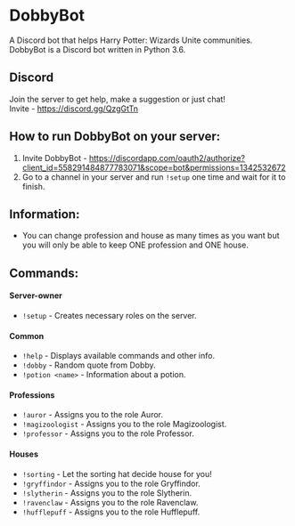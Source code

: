 # DobbyBot
A Discord bot that helps Harry Potter: Wizards Unite communities.
DobbyBot is a Discord bot written in Python 3.6.

## Discord
Join the server to get help, make a suggestion or just chat!  
Invite - https://discord.gg/QzgGtTn

## How to run DobbyBot on your server:
1. Invite DobbyBot - https://discordapp.com/oauth2/authorize?client_id=558291484877783071&scope=bot&permissions=1342532672
2. Go to a channel in your server and run `!setup` one time and wait for it to finish.

## Information:  
- You can change profession and house as many times as you want but you will only be able to keep ONE profession and ONE house.

## Commands:
#### Server-owner 
- `!setup` - Creates necessary roles on the server.  
  
#### Common  
- `!help` - Displays available commands and other info.  
- `!dobby` - Random quote from Dobby.  
- `!potion <name>` - Information about a potion.  

#### Professions
- `!auror` - Assigns you to the role Auror.  
- `!magizoologist` - Assigns you to the role Magizoologist.  
- `!professor` - Assigns you to the role Professor.  

#### Houses
- `!sorting` - Let the sorting hat decide house for you!  
- `!gryffindor` - Assigns you to the role Gryffindor.  
- `!slytherin` - Assigns you to the role Slytherin.  
- `!ravenclaw` - Assigns you to the role Ravenclaw.  
- `!hufflepuff` - Assigns you to the role Hufflepuff.  
